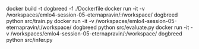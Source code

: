 docker build -t dogbreed -f ./Dockerfile
docker run -it -v /workspaces/emlo4-session-05-eternapravin/:/workspace/ dogbreed python src/train.py
docker run -it -v /workspaces/emlo4-session-05-eternapravin/:/workspace/ dogbreed python src/evaluate.py
docker run -it -v /workspaces/emlo4-session-05-eternapravin/:/workspace/ dogbreed python src/infer.py